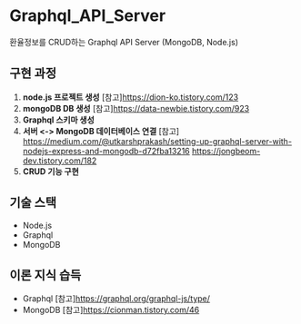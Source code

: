 # Graphql_API_Server
환율정보를 CRUD하는 Graphql API Server (MongoDB, Node.js)

## 구현 과정
1. **node.js 프로젝트 생성** [참고]https://dion-ko.tistory.com/123
2. **mongoDB DB 생성** [참고]https://data-newbie.tistory.com/923 
3. **Graphql 스키마 생성**
4. **서버 <-> MongoDB 데이터베이스 연결** 
[참고]
https://medium.com/@utkarshprakash/setting-up-graphql-server-with-nodejs-express-and-mongodb-d72fba13216
https://jongbeom-dev.tistory.com/182
5. **CRUD 기능 구현**

## 기술 스택
- Node.js
- Graphql
- MongoDB

## 이론 지식 습득
- Graphql [참고]https://graphql.org/graphql-js/type/
- MongoDB [참고]https://cionman.tistory.com/46
